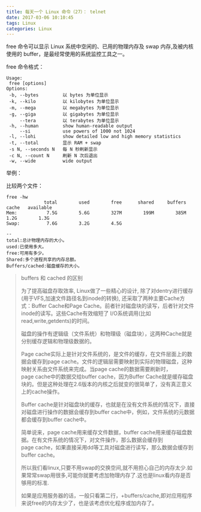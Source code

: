 ```yaml
---
title: 每天一个 Linux 命令（27）： telnet
date: 2017-03-06 10:10:45
tags: Linux
categories: Linux
---
```


free 命令可以显示 Linux 系统中空闲的、已用的物理内存及 swap 内存,及被内核使用的 buffer，是最经常使用的系统监控工具之一。

<!-- more -->

free 命令格式：

```shell
Usage:
 free [options]
Options:
 -b, --bytes         以 bytes 为单位显示
 -k, --kilo          以 kilobytes 为单位显示
 -m, --mega          以 megabytes 为单位显示
 -g, --giga          以 gigabytes 为单位显示
     --tera          以 terabytes 为单位显示
 -h, --human         show human-readable output
     --si            use powers of 1000 not 1024
 -l, --lohi          show detailed low and high memory statistics
 -t, --total         显示 RAM + swap
 -s N, --seconds N   每 N 秒刷新显示
 -c N, --count N     刷新 N 次后退出
 -w, --wide          wide output
```

举例：

比较两个文件：

```shell
free -hw
              total        used        free      shared     buffers       cache   available
Mem:           7.5G        5.6G        327M        199M        385M        1.2G        1.3G
Swap:          7.6G        3.2G        4.5G

--
total:总计物理内存的大小。
used:已使用多大。
free:可用有多少。
Shared:多个进程共享的内存总额。
Buffers/cached:磁盘缓存的大小。
```
> buffers 和 cached 的区别
>
> 为了提高磁盘存取效率, Linux做了一些精心的设计, 除了对dentry进行缓存(用于VFS,加速文件路径名到inode的转换), 还采取了两种主要Cache方式：Buffer Cache和Page Cache。前者针对磁盘块的读写，后者针对文件inode的读写。这些Cache有效缩短了 I/O系统调用(比如read,write,getdents)的时间。
>
> 磁盘的操作有逻辑级（文件系统）和物理级（磁盘块），这两种Cache就是分别缓存逻辑和物理级数据的。
>
> Page cache实际上是针对文件系统的，是文件的缓存，在文件层面上的数据会缓存到page cache。文件的逻辑层需要映射到实际的物理磁盘，这种映射关系由文件系统来完成。当page cache的数据需要刷新时，page cache中的数据交给buffer cache，因为Buffer Cache就是缓存磁盘块的。但是这种处理在2.6版本的内核之后就变的很简单了，没有真正意义上的cache操作。
>
> Buffer cache是针对磁盘块的缓存，也就是在没有文件系统的情况下，直接对磁盘进行操作的数据会缓存到buffer cache中，例如，文件系统的元数据都会缓存到buffer cache中。
>
> 简单说来，page cache用来缓存文件数据，buffer cache用来缓存磁盘数据。在有文件系统的情况下，对文件操作，那么数据会缓存到page cache，如果直接采用dd等工具对磁盘进行读写，那么数据会缓存到buffer cache。
>
> 所以我们看linux,只要不用swap的交换空间,就不用担心自己的内存太少.如果常常swap用很多,可能你就要考虑加物理内存了.这也是linux看内存是否够用的标准.
>
> 如果是应用服务器的话，一般只看第二行，+buffers/cache,即对应用程序来说free的内存太少了，也是该考虑优化程序或加内存了。

